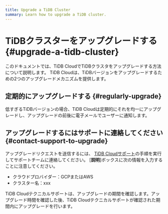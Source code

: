 ```yaml
---
title: Upgrade a TiDB Cluster
summary: Learn how to upgrade a TiDB cluster.
---
```


# TiDBクラスターをアップグレードする {#upgrade-a-tidb-cluster}

このドキュメントでは、TiDB CloudでTiDBクラスタをアップグレードする方法について説明します。 TiDB Cloudは、TiDBバージョンをアップグレードするための2つのアップグレードメカニズムを提供します。

## 定期的にアップグレードする {#regularly-upgrade}

低すぎるTiDBバージョンの場合、TiDB Cloudは定期的にそれを均一にアップグレードし、アップグレードの前後に電子メールでユーザーに通知します。

## アップグレードするにはサポートに連絡してください {#contact-support-to-upgrade}

アップグレードリクエストを送信するには、 [TiDB Cloudサポート](/tidb-cloud/tidb-cloud-support.md)の手順を実行してサポートチームに連絡してください。 [**説明**]ボックスに次の情報を入力することに注意してください。

-   クラウドプロバイダー：GCPまたはAWS
-   クラスター名：xxx

TiDB Cloudテクニカルサポートは、アップグレードの期間を確認します。アップグレード時間を確認した後、TiDB Cloudテクニカルサポートが確認された期間内にアップグレードを行います。
